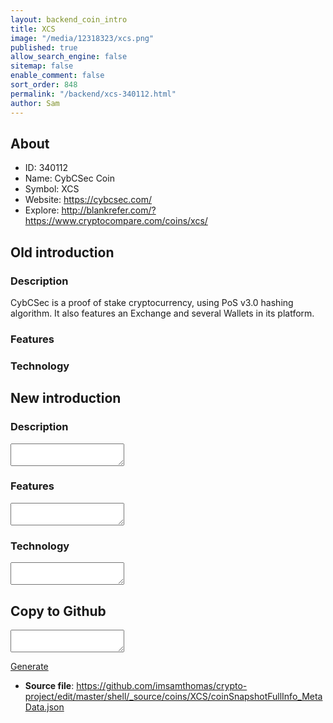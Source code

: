 ```yaml
---
layout: backend_coin_intro
title: XCS
image: "/media/12318323/xcs.png"
published: true
allow_search_engine: false
sitemap: false
enable_comment: false
sort_order: 848
permalink: "/backend/xcs-340112.html"
author: Sam
---
```


## About

- ID: 340112
- Name: CybCSec Coin
- Symbol: XCS
- Website: https://cybcsec.com/
- Explore: http://blankrefer.com/?https://www.cryptocompare.com/coins/xcs/


## Old introduction

### Description

<p>CybCSec is a proof of stake cryptocurrency, using PoS v3.0 hashing algorithm. It also features an Exchange and several Wallets in its platform.</p>

### Features


### Technology




## New introduction


### Description
<textarea id="meta_description" name="description"></textarea>

### Features
<textarea id="meta_features" name="features"></textarea>

### Technology
<textarea id="meta_technology" name="technology"></textarea>


## Copy to Github

<textarea id="coinsnapshotfullinfo_metadata"></textarea>

<a href="#gen" onclick="generateMetaDatJson()">Generate</a>

- **Source file**: <a href="https://github.com/imsamthomas/crypto-project/edit/master/shell/_source/coins/XCS/coinSnapshotFullInfo_MetaData.json">https://github.com/imsamthomas/crypto-project/edit/master/shell/_source/coins/XCS/coinSnapshotFullInfo_MetaData.json</a>

